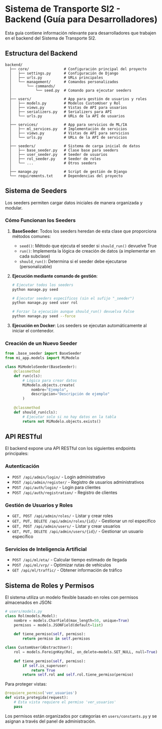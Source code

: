 # Sistema de Transporte SI2 - Backend (Guía para Desarrolladores)

Esta guía contiene información relevante para desarrolladores que trabajen en el backend del Sistema de Transporte SI2.

## Estructura del Backend

```
backend/
  ├── core/                # Configuración principal del proyecto
  │   ├── settings.py      # Configuración de Django
  │   ├── urls.py          # URLs principales
  │   └── management/      # Comandos personalizados
  │       └── commands/    
  │           └── seed.py  # Comando para ejecutar seeders
  │
  ├── users/               # App para gestión de usuarios y roles
  │   ├── models.py        # Modelos CustomUser y Rol
  │   ├── views.py         # Vistas de API para usuarios
  │   ├── serializers.py   # Serializers para API
  │   └── urls.py          # URLs de la API de usuarios
  │
  ├── services/            # App para servicios de ML/IA
  │   ├── ml_services.py   # Implementación de servicios
  │   ├── views.py         # Vistas de API para servicios
  │   └── urls.py          # URLs de la API de servicios
  │
  ├── seeders/             # Sistema de carga inicial de datos
  │   ├── base_seeder.py   # Clase base para seeders
  │   ├── user_seeder.py   # Seeder de usuarios
  │   ├── rol_seeder.py    # Seeder de roles
  │   └── ...              # Otros seeders
  │
  ├── manage.py            # Script de gestión de Django
  └── requirements.txt     # Dependencias del proyecto
```

## Sistema de Seeders

Los seeders permiten cargar datos iniciales de manera organizada y modular. 

### Cómo Funcionan los Seeders

1. **BaseSeeder**: Todos los seeders heredan de esta clase que proporciona métodos comunes:
   - `seed()`: Método que ejecuta el seeder si `should_run()` devuelve True
   - `run()`: Implementa la lógica de creación de datos (a implementar en cada subclase)
   - `should_run()`: Determina si el seeder debe ejecutarse (personalizable)

2. **Ejecución mediante comando de gestión**:
   ```bash
   # Ejecutar todos los seeders
   python manage.py seed
   
   # Ejecutar seeders específicos (sin el sufijo "_seeder")
   python manage.py seed user rol
   
   # Forzar la ejecución aunque should_run() devuelva False
   python manage.py seed --force
   ```

3. **Ejecución en Docker**: Los seeders se ejecutan automáticamente al iniciar el contenedor.

### Creación de un Nuevo Seeder

```python
from .base_seeder import BaseSeeder
from mi_app.models import MiModelo

class MiModeloSeeder(BaseSeeder):
    @classmethod
    def run(cls):
        # Lógica para crear datos
        MiModelo.objects.create(
            nombre="Ejemplo",
            descripcion="Descripción de ejemplo"
        )
    
    @classmethod
    def should_run(cls):
        # Ejecutar solo si no hay datos en la tabla
        return not MiModelo.objects.exists()
```

## API RESTful

El backend expone una API RESTful con los siguientes endpoints principales:

### Autenticación

- `POST /api/admin/login/` - Login administrativo
- `POST /api/admin/register/` - Registro de usuarios administrativos
- `POST /api/auth/login/` - Login para clientes
- `POST /api/auth/registration/` - Registro de clientes

### Gestión de Usuarios y Roles

- `GET, POST /api/admin/roles/` - Listar y crear roles
- `GET, PUT, DELETE /api/admin/roles/{id}/` - Gestionar un rol específico
- `GET, POST /api/admin/users/` - Listar y crear usuarios
- `GET, PUT, DELETE /api/admin/users/{id}/` - Gestionar un usuario específico

### Servicios de Inteligencia Artificial

- `POST /api/ml/eta/` - Calcular tiempo estimado de llegada
- `POST /api/ml/vrp/` - Optimizar rutas de vehículos
- `GET /api/ml/traffic/` - Obtener información de tráfico

## Sistema de Roles y Permisos

El sistema utiliza un modelo flexible basado en roles con permisos almacenados en JSON:

```python
# users/models.py
class Rol(models.Model):
    nombre = models.CharField(max_length=50, unique=True)
    permisos = models.JSONField(default=list)
    
    def tiene_permiso(self, permiso):
        return permiso in self.permisos

class CustomUser(AbstractUser):
    rol = models.ForeignKey(Rol, on_delete=models.SET_NULL, null=True)
    
    def tiene_permiso(self, permiso):
        if self.is_superuser:
            return True
        return self.rol and self.rol.tiene_permiso(permiso)
```

Para proteger vistas:

```python
@requiere_permiso('ver_usuarios')
def vista_protegida(request):
    # Esta vista requiere el permiso 'ver_usuarios'
    pass
```

Los permisos están organizados por categorías en `users/constants.py` y se asignan a través del panel de administración.
